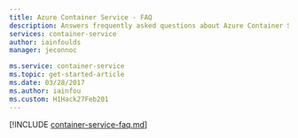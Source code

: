 ```yaml
---
title: Azure Container Service - FAQ
description: Answers frequently asked questions about Azure Container Service, a service that simplifies the creation, configuration, and management of a cluster of virtual machines to run Docker container apps.
services: container-service
author: iainfoulds
manager: jeconnoc

ms.service: container-service
ms.topic: get-started-article
ms.date: 03/28/2017
ms.author: iainfou
ms.custom: H1Hack27Feb201
---
```


[!INCLUDE [container-service-faq.md](../../../includes/container-service-faq.md)]
